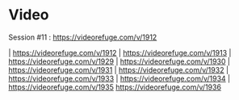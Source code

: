 # Video
Session #11 : https://videorefuge.com/v/1912

| https://videorefuge.com/v/1912
| https://videorefuge.com/v/1913
| https://videorefuge.com/v/1929
| https://videorefuge.com/v/1930
| https://videorefuge.com/v/1931
| https://videorefuge.com/v/1932
| https://videorefuge.com/v/1933
| https://videorefuge.com/v/1934
| https://videorefuge.com/v/1935
https://videorefuge.com/v/1936
<!--stackedit_data:
eyJoaXN0b3J5IjpbNTczOTM0Mzk1XX0=
-->